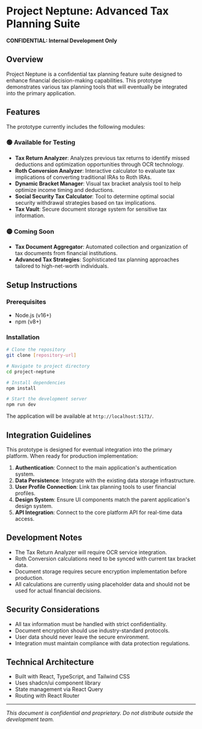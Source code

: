 
# Project Neptune: Advanced Tax Planning Suite

**CONFIDENTIAL: Internal Development Only**

## Overview

Project Neptune is a confidential tax planning feature suite designed to enhance financial decision-making capabilities. This prototype demonstrates various tax planning tools that will eventually be integrated into the primary application.

## Features

The prototype currently includes the following modules:

### 🟢 Available for Testing

- **Tax Return Analyzer**: Analyzes previous tax returns to identify missed deductions and optimization opportunities through OCR technology.
- **Roth Conversion Analyzer**: Interactive calculator to evaluate tax implications of converting traditional IRAs to Roth IRAs.
- **Dynamic Bracket Manager**: Visual tax bracket analysis tool to help optimize income timing and deductions.
- **Social Security Tax Calculator**: Tool to determine optimal social security withdrawal strategies based on tax implications.
- **Tax Vault**: Secure document storage system for sensitive tax information.

### 🟡 Coming Soon

- **Tax Document Aggregator**: Automated collection and organization of tax documents from financial institutions.
- **Advanced Tax Strategies**: Sophisticated tax planning approaches tailored to high-net-worth individuals.

## Setup Instructions

### Prerequisites
- Node.js (v16+)
- npm (v8+)

### Installation

```bash
# Clone the repository
git clone [repository-url]

# Navigate to project directory
cd project-neptune

# Install dependencies
npm install

# Start the development server
npm run dev
```

The application will be available at `http://localhost:5173/`.

## Integration Guidelines

This prototype is designed for eventual integration into the primary platform. When ready for production implementation:

1. **Authentication**: Connect to the main application's authentication system.
2. **Data Persistence**: Integrate with the existing data storage infrastructure.
3. **User Profile Connection**: Link tax planning tools to user financial profiles.
4. **Design System**: Ensure UI components match the parent application's design system.
5. **API Integration**: Connect to the core platform API for real-time data access.

## Development Notes

- The Tax Return Analyzer will require OCR service integration.
- Roth Conversion calculations need to be synced with current tax bracket data.
- Document storage requires secure encryption implementation before production.
- All calculations are currently using placeholder data and should not be used for actual financial decisions.

## Security Considerations

- All tax information must be handled with strict confidentiality.
- Document encryption should use industry-standard protocols.
- User data should never leave the secure environment.
- Integration must maintain compliance with data protection regulations.

## Technical Architecture

- Built with React, TypeScript, and Tailwind CSS
- Uses shadcn/ui component library
- State management via React Query
- Routing with React Router

---

*This document is confidential and proprietary. Do not distribute outside the development team.*
